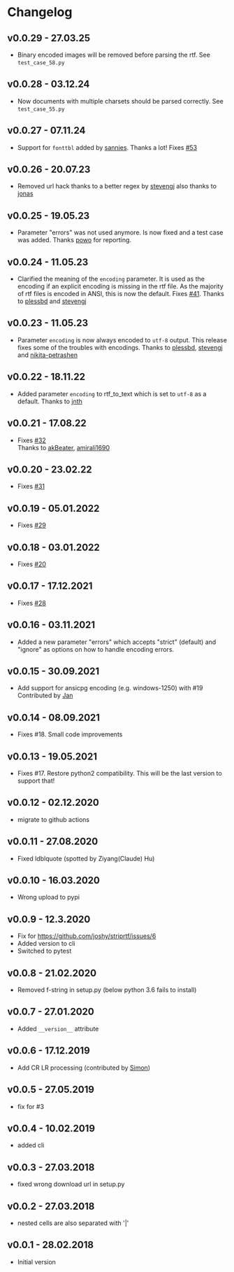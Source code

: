 # Changelog

## v0.0.29 - 27.03.25
  * Binary encoded images will be removed before parsing the rtf. See `test_case_58.py` 

## v0.0.28 - 03.12.24
  * Now documents with multiple charsets should be parsed correctly. See `test_case_55.py`

## v0.0.27 - 07.11.24
  * Support for `fonttbl` added by [sannies](https://github.com/sannies). Thanks a lot! Fixes [#53](https://github.com/joshy/striprtf/issues/53)

## v0.0.26 - 20.07.23
  * Removed url hack thanks to a better regex by [stevengj](https://github.com/stevengj) also thanks to [jonas](https://github.com/joans)

## v0.0.25 - 19.05.23
  * Parameter "errors" was not used anymore. Is now fixed and a test case was added. Thanks [powo](https://github.com/powo) for reporting.

## v0.0.24 - 11.05.23
  * Clarified the meaning of the `encoding` parameter. It is used as the encoding if an explicit encoding is missing in the rtf file. As the majority of rtf files is encoded in ANSI, this is now the default. 
  Fixes [#41](https://github.com/joshy/striprtf/issues/41).
    Thanks to [plessbd](https://github.com/plessbd) and [stevengj](https://github.com/stevengj)

## v0.0.23 - 11.05.23
  * Parameter `encoding` is now always encoded to `utf-8` output. This release fixes some of the troubles with encodings. 
    Thanks to [plessbd](https://github.com/plessbd), [stevengj](https://github.com/stevengj) and [nikita-petrashen](https://github.com/nikita-petrashen)

## v0.0.22 - 18.11.22
  * Added parameter `encoding` to rtf_to_text which is set to `utf-8` as a default. Thanks to [jnth](https://github.com/jnth)

## v0.0.21 - 17.08.22
 * Fixes [#32](https://github.com/joshy/striprtf/issues/32)  
  Thanks to [akBeater](https://github.com/akBeater), [amirali1690](https://github.com/amirali1690)


## v0.0.20 - 23.02.22
 * Fixes [#31](https://github.com/joshy/striprtf/issues/31)

## v0.0.19 - 05.01.2022
 * Fixes [#29](https://github.com/joshy/striprtf/issues/29)

## v0.0.18 - 03.01.2022
 * Fixes [#20](https://github.com/joshy/striprtf/issues/20)

## v0.0.17 - 17.12.2021
 * Fixes [#28](https://github.com/joshy/striprtf/issues/28)

## v0.0.16 - 03.11.2021
 * Added a new parameter "errors" which accepts "strict" (default) and "ignore" as options
   on how to handle encoding errors. 

## v0.0.15 - 30.09.2021
 * Add support for ansicpg encoding (e.g. windows-1250) with #19 \
   Contributed by [Jan](https://github.com/jan-swiecki)

## v0.0.14 - 08.09.2021
 * Fixes #18. Small code improvements

## v0.0.13 - 19.05.2021
 * Fixes #17. Restore python2 compatibility. 
   This will be the last version to support that!

## v0.0.12 - 02.12.2020
 * migrate to github actions

## v0.0.11 - 27.08.2020
 * Fixed ldblquote (spotted by Ziyang(Claude) Hu)

## v0.0.10 - 16.03.2020
 * Wrong upload to pypi

## v0.0.9 - 12.3.2020
 * Fix for https://github.com/joshy/striprtf/issues/6
 * Added version to cli
 * Switched to pytest

## v0.0.8 - 21.02.2020
 * Removed f-string in setup.py (below python 3.6 fails to install)

## v0.0.7 - 27.01.2020
 * Added `__version__` attribute

## v0.0.6 - 17.12.2019
 * Add CR LR processing (contributed by [Simon](https://github.com/UnacceptableBehaviour))

## v0.0.5 - 27.05.2019
 * fix for #3

## v0.0.4 - 10.02.2019
 * added cli

## v0.0.3 - 27.03.2018
 * fixed wrong download url in setup.py

## v0.0.2 - 27.03.2018
 * nested cells are also separated with '|'

## v0.0.1 - 28.02.2018
 * Initial version